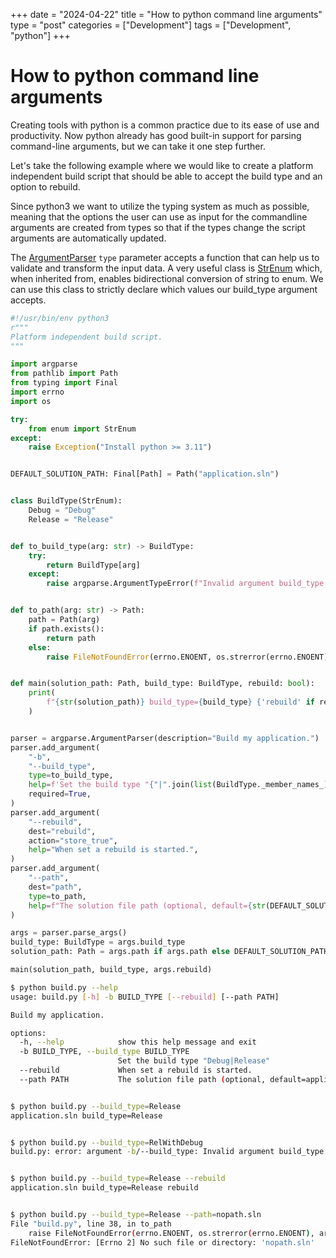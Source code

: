 +++
date = "2024-04-22"
title = "How to python command line arguments"
type = "post"
categories = ["Development"]
tags = ["Development", "python"]
+++

# How to python command line arguments

Creating tools with python is a common practice due to its ease of use and productivity. Now python already has good built-in support for parsing command-line arguments, but we can take it one step further. 

Let's take the following example where we would like to create a platform independent build script that should be able to accept the build type and an option to rebuild.

Since python3 we want to utilize the typing system as much as possible, meaning that the options the user can use as input for the commandline arguments are created from types so that if the types change the script arguments are automatically updated. 

The [ArgumentParser](https://docs.python.org/3/library/argparse.html#argparse.ArgumentParser) `type` parameter accepts a function that can help us to validate and transform the input data. A very useful class is [StrEnum](https://docs.python.org/3/library/enum.html#enum.StrEnum) which, when inherited from, enables bidirectional conversion of string to enum. We can use this class to strictly declare which values our build_type argument accepts.


```py
#!/usr/bin/env python3
r"""
Platform independent build script.
"""

import argparse
from pathlib import Path
from typing import Final
import errno
import os

try:
    from enum import StrEnum
except:
    raise Exception("Install python >= 3.11")


DEFAULT_SOLUTION_PATH: Final[Path] = Path("application.sln")


class BuildType(StrEnum):
    Debug = "Debug"
    Release = "Release"


def to_build_type(arg: str) -> BuildType:
    try:
        return BuildType[arg]
    except:
        raise argparse.ArgumentTypeError(f"Invalid argument build_type '{arg}'")


def to_path(arg: str) -> Path:
    path = Path(arg)
    if path.exists():
        return path
    else:
        raise FileNotFoundError(errno.ENOENT, os.strerror(errno.ENOENT), arg)


def main(solution_path: Path, build_type: BuildType, rebuild: bool):
    print(
        f"{str(solution_path)} build_type={build_type} {'rebuild' if rebuild else ''}"
    )


parser = argparse.ArgumentParser(description="Build my application.")
parser.add_argument(
    "-b",
    "--build_type",
    type=to_build_type,
    help=f'Set the build type "{"|".join(list(BuildType._member_names_))}"',
    required=True,
)
parser.add_argument(
    "--rebuild",
    dest="rebuild",
    action="store_true",
    help="When set a rebuild is started.",
)
parser.add_argument(
    "--path",
    dest="path",
    type=to_path,
    help=f"The solution file path (optional, default={str(DEFAULT_SOLUTION_PATH)})."
)

args = parser.parse_args()
build_type: BuildType = args.build_type
solution_path: Path = args.path if args.path else DEFAULT_SOLUTION_PATH

main(solution_path, build_type, args.rebuild)
```

```sh
$ python build.py --help
usage: build.py [-h] -b BUILD_TYPE [--rebuild] [--path PATH]

Build my application.

options:
  -h, --help            show this help message and exit
  -b BUILD_TYPE, --build_type BUILD_TYPE
                        Set the build type "Debug|Release"
  --rebuild             When set a rebuild is started.
  --path PATH           The solution file path (optional, default=application.sln).


$ python build.py --build_type=Release
application.sln build_type=Release


$ python build.py --build_type=RelWithDebug
build.py: error: argument -b/--build_type: Invalid argument build_type 'RelWithDebug'!


$ python build.py --build_type=Release --rebuild
application.sln build_type=Release rebuild


$ python build.py --build_type=Release --path=nopath.sln
File "build.py", line 38, in to_path
    raise FileNotFoundError(errno.ENOENT, os.strerror(errno.ENOENT), arg)
FileNotFoundError: [Errno 2] No such file or directory: 'nopath.sln'
```